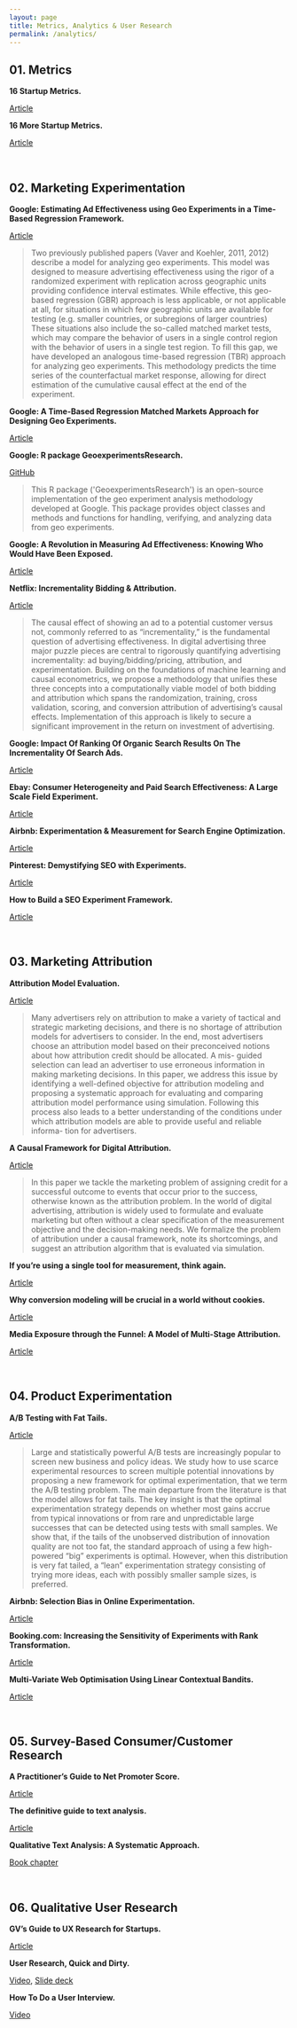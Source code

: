 ```yaml
---
layout: page
title: Metrics, Analytics & User Research
permalink: /analytics/
---
```


## 01. Metrics

**16 Startup Metrics.**

[Article](https://a16z.com/2015/08/21/16-metrics/)

**16 More Startup Metrics.**

[Article](https://a16z.com/2015/09/23/16-more-metrics/)

&nbsp;
## 02. Marketing Experimentation

**Google: Estimating Ad Effectiveness using Geo Experiments in a Time-Based Regression Framework.**

[Article](https://static.googleusercontent.com/media/research.google.com/en//pubs/archive/45950.pdf)

> Two previously published papers (Vaver and Koehler, 2011, 2012) describe a model for analyzing geo experiments. This model was designed to measure advertising effectiveness using the rigor of a randomized experiment with replication across geographic units providing confidence interval estimates. While effective, this geo-based regression (GBR) approach is less applicable, or not applicable at all, for situations in which few geographic units are available for testing (e.g. smaller countries, or subregions of larger countries) These situations also include the so-called matched market tests, which may compare the behavior of users in a single control region with the behavior of users in a single test region. To fill this gap, we have developed an analogous time-based regression (TBR) approach for analyzing geo experiments. This methodology predicts the time series of the counterfactual market response, allowing for direct estimation of the cumulative causal effect at the end of the experiment.

**Google: A Time-Based Regression Matched Markets Approach for Designing Geo Experiments.**

[Article](https://storage.googleapis.com/pub-tools-public-publication-data/pdf/b1976d70ccf7119f2193ece2d3d378d5dd0dd7be.pdf)

**Google: R package GeoexperimentsResearch.**

[GitHub](https://github.com/google/GeoexperimentsResearch)

> This R package ('GeoexperimentsResearch') is an open-source implementation of the geo experiment analysis methodology developed at Google. This package provides object classes and methods and functions for handling, verifying, and analyzing data from geo experiments.

**Google: A Revolution in Measuring Ad Effectiveness: Knowing Who Would Have Been Exposed.**

[Article](https://www.thinkwithgoogle.com/intl/en-gb/marketing-resources/data-measurement/a-revolution-in-measuring-ad-effectiveness/)

**Netflix: Incrementality Bidding & Attribution.**

[Article](https://poseidon01.ssrn.com/delivery.php?ID=847004104083014073004109005080126126055092036006058054127082104102096123010086118011039049035031006028001089087025026100089121018007025078012084098083096103100084112018040048025124124126122127116022007071023028064090120079096074067102077090083028106064&EXT=pdf)

> The causal effect of showing an ad to a potential customer versus not, commonly referred to as “incrementality,” is the fundamental question of advertising effectiveness. In digital advertising three major puzzle pieces are central to rigorously quantifying advertising incrementality: ad buying/bidding/pricing, attribution, and experimentation. Building on the foundations of machine learning and causal econometrics, we propose a methodology that unifies these three concepts into a computationally viable model of both bidding and attribution which spans the randomization, training, cross validation, scoring, and conversion attribution of advertising’s causal effects. Implementation of this approach is likely to secure a significant improvement in the return on investment of advertising.

**Google: Impact Of Ranking Of Organic Search Results On The Incrementality Of Search Ads.**

[Article](http://static.googleusercontent.com/media/research.google.com/en//pubs/archive/37731.pdf)

**Ebay: Consumer Heterogeneity and Paid Search Effectiveness: A Large Scale Field Experiment.**

[Article](http://conference.nber.org/confer/2013/EoDs13/Tadelis.pdf)

**Airbnb: Experimentation & Measurement for Search Engine Optimization.**

[Article](https://medium.com/airbnb-engineering/experimentation-measurement-for-search-engine-optimization-b64136629760)

**Pinterest: Demystifying SEO with Experiments.**

[Article](https://medium.com/pinterest-engineering/demystifying-seo-with-experiments-a183b325cf4c)

**How to Build a SEO Experiment Framework.**

[Article](https://www.growthengblog.com/blog/2018/4/15/scaling-new-growth-opportunities-series-seo-basics)

&nbsp;
## 03. Marketing Attribution

**Attribution Model Evaluation.**

[Article](https://storage.googleapis.com/pub-tools-public-publication-data/pdf/de1c3ab14fd52301fb193237fdffd45352159d5c.pdf)

> Many advertisers rely on attribution to make a variety of tactical and strategic marketing decisions, and there is no shortage of attribution models for advertisers to consider. In the end, most advertisers choose an attribution model based on their preconceived notions about how attribution credit should be allocated. A mis- guided selection can lead an advertiser to use erroneous information in making marketing decisions. In this paper, we address this issue by identifying a well-defined objective for attribution modeling and proposing a systematic approach for evaluating and comparing attribution model performance using simulation. Following this process also leads to a better understanding of the conditions under which attribution models are able to provide useful and reliable informa- tion for advertisers.

**A Causal Framework for Digital Attribution.**

[Article](https://storage.googleapis.com/pub-tools-public-publication-data/pdf/00ac9e279331692b816c7ad5bc10bc88cb555f25.pdf)

> In this paper we tackle the marketing problem of assigning credit for a successful outcome to events that occur prior to the success, otherwise known as the attribution problem. In the world of digital advertising, attribution is widely used to formulate and evaluate marketing but often without a clear specification of the measurement objective and the decision-making needs. We formalize the problem of attribution under a causal framework, note its shortcomings, and suggest an attribution algorithm that is evaluated via simulation.

**If you’re using a single tool for measurement, think again.**

[Article](https://www.thinkwithgoogle.com/marketing-resources/data-measurement/media-measurement-tools/)

**Why conversion modeling will be crucial in a world without cookies.**

[Article](https://www.thinkwithgoogle.com/marketing-resources/data-measurement/conversion-measurement-in-a-cookieless-world/)

**Media Exposure through the Funnel: A Model of Multi-Stage Attribution.**

[Article](https://poseidon01.ssrn.com/delivery.php?ID=623110115067019004064023028108122092051040069008061028095107008090009067077122030071123059021013106005121064005096068097083024105043041005072083103011121003022114096056082040091084090072092103000123101080010026066112028072029025027121079027020117001087&EXT=pdf)

&nbsp;
## 04. Product Experimentation

**A/B Testing with Fat Tails.**

[Article](https://eduardomazevedo.github.io/papers/azevedo-et-al-ab.pdf)

> Large and statistically powerful A/B tests are increasingly popular to screen new business and policy ideas. We study how to use scarce experimental resources to screen multiple potential innovations by proposing a new framework for optimal experimentation, that we term the A/B testing problem. The main departure from the literature is that the model allows for fat tails. The key insight is that the optimal experimentation strategy depends on whether most gains accrue from typical innovations or from rare and unpredictable large successes that can be detected using tests with small samples. We show that, if the tails of the unobserved distribution of innovation quality are not too fat, the standard approach of using a few high-powered “big” experiments is optimal. However, when this distribution is very fat tailed, a “lean” experimentation strategy consisting of trying more ideas, each with possibly smaller sample sizes, is preferred.

**Airbnb: Selection Bias in Online Experimentation.**

[Article](https://medium.com/airbnb-engineering/selection-bias-in-online-experimentation-c3d67795cceb)

**Booking.com: Increasing the Sensitivity of Experiments with Rank Transformation.**

[Article](https://booking.ai/increasing-sensitivity-of-experiments-with-the-rank-transformation-draft-c01aff70b255)


**Multi-Variate Web Optimisation Using Linear Contextual Bandits.**

[Article](https://medium.com/expedia-group-tech/multi-variate-web-optimisation-using-linear-contextual-bandits-567f563cb59)

&nbsp;
## 05. Survey-Based Consumer/Customer Research

**A Practitioner’s Guide to Net Promoter Score.**

[Article](https://andrewchen.co/a-practitioners-guide-to-net-promoter-score/)

**The definitive guide to text analysis.**

[Article](https://www.qualtrics.com/experience-management/research/text-analysis/)

**Qualitative Text Analysis: A Systematic Approach.**

[Book chapter](https://link.springer.com/chapter/10.1007/978-3-030-15636-7_8)

&nbsp;
## 06. Qualitative User Research

**GV’s Guide to UX Research for Startups.**

[Article](https://library.gv.com/gv-guide-to-uxresearch-for-startups-b6d0c8ac81b3)

**User Research, Quick and Dirty.**

[Video](https://library.gv.com/user-research-quick-and-dirty-1fcfa54c91c4), [Slide deck](https://www.dropbox.com/s/6kef5x79ap8f9v7/User-Research-Workshop_Google-Ventures_Feb2013.pdf?dl=0)

**How To Do a User Interview.**

[Video](https://youtu.be/Qq3OiHQ-HCU)
